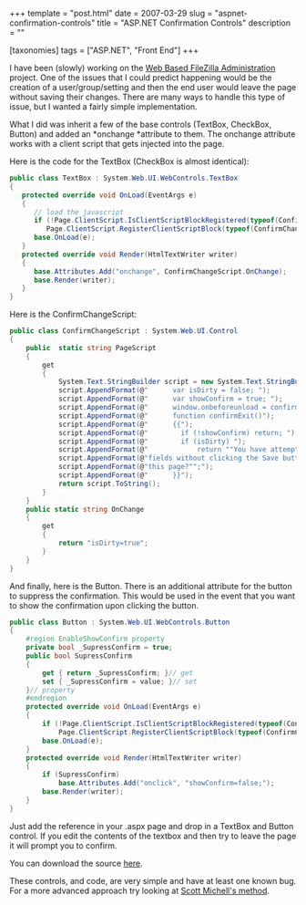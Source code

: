 +++
template = "post.html"
date = 2007-03-29
slug = "aspnet-confirmation-controls"
title = "ASP.NET Confirmation Controls"
description = ""

[taxonomies]
tags = ["ASP.NET", "Front End"]
+++

I have been (slowly) working on the [Web Based FileZilla Administration](/tags/filezilla) project. One of the issues that I could predict happening would be the creation of a user/group/setting and then the end user would leave the page without saving their changes. There are many ways to handle this type of issue, but I wanted a fairly simple implementation.

<!-- more -->

What I did was inherit a few of the base controls (TextBox, CheckBox, Button) and added an *onchange *attribute to them. The onchange attribute works with a client script that gets injected into the page.

Here is the code for the TextBox (CheckBox is almost identical):

```c#
public class TextBox : System.Web.UI.WebControls.TextBox
{
   protected override void OnLoad(EventArgs e)
   {
      // load the javascript
      if (!Page.ClientScript.IsClientScriptBlockRegistered(typeof(ConfirmChangeScript), "PageScript"))
         Page.ClientScript.RegisterClientScriptBlock(typeof(ConfirmChangeScript), "PageScript", ConfirmChangeScript.PageScript, true);
      base.OnLoad(e);
   }
   protected override void Render(HtmlTextWriter writer)
   {
      base.Attributes.Add("onchange", ConfirmChangeScript.OnChange);
      base.Render(writer);
   }
}
```

Here is the ConfirmChangeScript:

```c#
public class ConfirmChangeScript : System.Web.UI.Control
{
    public  static string PageScript
    {
        get
        {
            System.Text.StringBuilder script = new System.Text.StringBuilder();
            script.AppendFormat(@"      var isDirty = false; ");
            script.AppendFormat(@"      var showConfirm = true; ");
            script.AppendFormat(@"      window.onbeforeunload = confirmExit;");
            script.AppendFormat(@"      function confirmExit()");
            script.AppendFormat(@"      {{");
            script.AppendFormat(@"        if (!showConfirm) return; ");
            script.AppendFormat(@"        if (isDirty) ");
            script.AppendFormat(@"            return ""You have attempted to leave this page.  If you have made any changes to the ");
            script.AppendFormat(@"fields without clicking the Save button, your changes will be lost.  Are you sure you want to exit ");
            script.AppendFormat(@"this page?"";");
            script.AppendFormat(@"      }}");
            return script.ToString();
        }
    }
    public static string OnChange
    {
        get
        {
            return "isDirty=true";
        }
    }
}
```

And finally, here is the Button. There is an additional attribute for the button to suppress the confirmation. This would be used in the event that you want to show the confirmation upon clicking the button.

```c#
public class Button : System.Web.UI.WebControls.Button
{
    #region EnableShowConfirm property
    private bool _SupressConfirm = true;
    public bool SupressConfirm
    {
        get { return _SupressConfirm; }// get
        set { _SupressConfirm = value; }// set
    }// property
    #endregion
    protected override void OnLoad(EventArgs e)
    {
        if (!Page.ClientScript.IsClientScriptBlockRegistered(typeof(ConfirmChangeScript), "PageScript"))
            Page.ClientScript.RegisterClientScriptBlock(typeof(ConfirmChangeScript), "PageScript", ConfirmChangeScript.PageScript, true);
        base.OnLoad(e);
    }
    protected override void Render(HtmlTextWriter writer)
    {
        if (SupressConfirm)
            base.Attributes.Add("onclick", "showConfirm=false;");
        base.Render(writer);
    }
}
```

Just add the reference in your .aspx page and drop in a TextBox and Button control. If you edit the contents of the textbox and then try to leave the page it will prompt you to confirm.

You can download the source [here](/blogs/files/ConfirmChangeControls.zip). 

These controls, and code, are very simple and have at least one known bug. For a more advanced approach try looking at [Scott Michell's method](http://www.4guysfromrolla.com/webtech/100604-1.shtml).